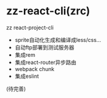 # zz-react-cli(zrc)
zz react-project-cli

* sprite自动化生成和编译成less/css...
* 自动ftp部署到测试服务器
* 集成rem
* 集成react-router异步路由
* webpack chunk
* 集成eslint

(待完善)
